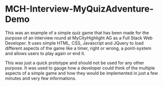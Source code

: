 # MCH-Interview-MyQuizAdventure-Demo

This was an example of a simple quiz game that has been made for the purpose of an interview round at MyCityHighlight AG as a Full Stack Web Developer.
It uses simple HTML, CSS, Javascript and JQuery to load different aspects of the game like a timer, right or wrong, a point-system and allows users to play again or end it.

This was just a quick prototype and should not be used for any other purpose.
It was used to gauge how a developer could think of the multiple aspects of a simple game and how they would be implemented in just a few minutes and very few informations.